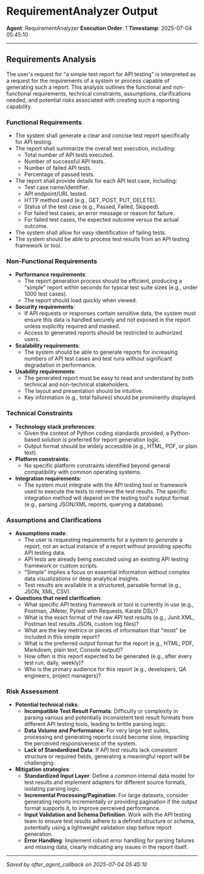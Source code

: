# RequirementAnalyzer Output
**Agent**: RequirementAnalyzer
**Execution Order**: 1
**Timestamp**: 2025-07-04 05:45:10

---

## Requirements Analysis

The user's request for "a simple test report for API testing" is interpreted as a request for the requirements of a system or process capable of generating such a report. This analysis outlines the functional and non-functional requirements, technical constraints, assumptions, clarifications needed, and potential risks associated with creating such a reporting capability.

### Functional Requirements
- The system shall generate a clear and concise test report specifically for API testing.
- The report shall summarize the overall test execution, including:
    - Total number of API tests executed.
    - Number of successful API tests.
    - Number of failed API tests.
    - Percentage of passed tests.
- The report shall provide details for each API test case, including:
    - Test case name/identifier.
    - API endpoint/URL tested.
    - HTTP method used (e.g., GET, POST, PUT, DELETE).
    - Status of the test case (e.g., Passed, Failed, Skipped).
    - For failed test cases, an error message or reason for failure.
    - For failed test cases, the expected outcome versus the actual outcome.
- The system shall allow for easy identification of failing tests.
- The system should be able to process test results from an API testing framework or tool.

### Non-Functional Requirements
- **Performance requirements**:
    - The report generation process should be efficient, producing a "simple" report within seconds for typical test suite sizes (e.g., under 1000 test cases).
    - The report should load quickly when viewed.
- **Security requirements**:
    - If API requests or responses contain sensitive data, the system must ensure this data is handled securely and not exposed in the report unless explicitly required and masked.
    - Access to generated reports should be restricted to authorized users.
- **Scalability requirements**:
    - The system should be able to generate reports for increasing numbers of API test cases and test runs without significant degradation in performance.
- **Usability requirements**:
    - The generated report must be easy to read and understand by both technical and non-technical stakeholders.
    - The layout and presentation should be intuitive.
    - Key information (e.g., total failures) should be prominently displayed.

### Technical Constraints
- **Technology stack preferences**:
    - Given the context of Python coding standards provided, a Python-based solution is preferred for report generation logic.
    - Output format should be widely accessible (e.g., HTML, PDF, or plain text).
- **Platform constraints**:
    - No specific platform constraints identified beyond general compatibility with common operating systems.
- **Integration requirements**:
    - The system must integrate with the API testing tool or framework used to execute the tests to retrieve the test results. The specific integration method will depend on the testing tool's output format (e.g., parsing JSON/XML reports, querying a database).

### Assumptions and Clarifications
- **Assumptions made**:
    - The user is requesting requirements for a system to *generate* a report, not an actual instance of a report without providing specific API testing data.
    - API tests are already being executed using an existing API testing framework or custom scripts.
    - "Simple" implies a focus on essential information without complex data visualizations or deep analytical insights.
    - Test results are available in a structured, parsable format (e.g., JSON, XML, CSV).
- **Questions that need clarification**:
    - What specific API testing framework or tool is currently in use (e.g., Postman, JMeter, Pytest with Requests, Karate DSL)?
    - What is the exact format of the raw API test results (e.g., Junit XML, Postman test results JSON, custom log files)?
    - What are the key metrics or pieces of information that "must" be included in this simple report?
    - What is the preferred output format for the report (e.g., HTML, PDF, Markdown, plain text, Console output)?
    - How often is this report expected to be generated (e.g., after every test run, daily, weekly)?
    - Who is the primary audience for this report (e.g., developers, QA engineers, project managers)?

### Risk Assessment
- **Potential technical risks**:
    - **Incompatible Test Result Formats**: Difficulty or complexity in parsing various and potentially inconsistent test result formats from different API testing tools, leading to brittle parsing logic.
    - **Data Volume and Performance**: For very large test suites, processing and generating reports could become slow, impacting the perceived responsiveness of the system.
    - **Lack of Standardized Data**: If API test results lack consistent structure or required fields, generating a meaningful report will be challenging.
- **Mitigation strategies**:
    - **Standardized Input Layer**: Define a common internal data model for test results and implement adapters for different source formats, isolating parsing logic.
    - **Incremental Processing/Pagination**: For large datasets, consider generating reports incrementally or providing pagination if the output format supports it, to improve perceived performance.
    - **Input Validation and Schema Definition**: Work with the API testing team to ensure test results adhere to a defined structure or schema, potentially using a lightweight validation step before report generation.
    - **Error Handling**: Implement robust error handling for parsing failures and missing data, clearly indicating any issues in the report itself.

---
*Saved by after_agent_callback on 2025-07-04 05:45:10*
